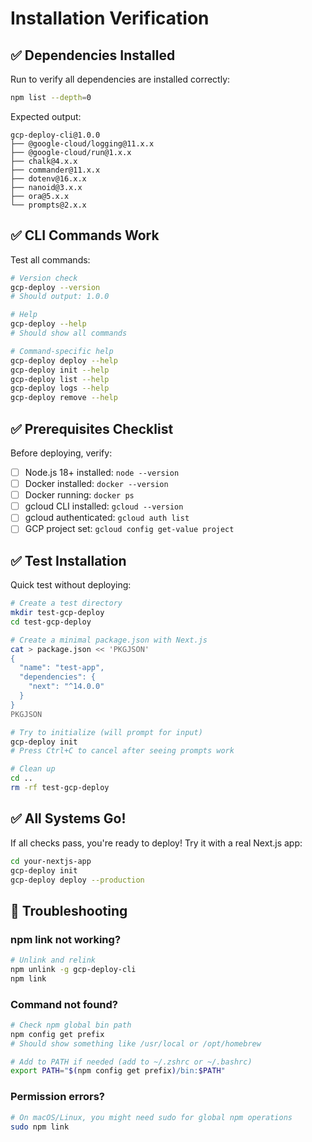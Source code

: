 # Installation Verification

## ✅ Dependencies Installed

Run to verify all dependencies are installed correctly:

```bash
npm list --depth=0
```

Expected output:
```
gcp-deploy-cli@1.0.0
├── @google-cloud/logging@11.x.x
├── @google-cloud/run@1.x.x
├── chalk@4.x.x
├── commander@11.x.x
├── dotenv@16.x.x
├── nanoid@3.x.x
├── ora@5.x.x
└── prompts@2.x.x
```

## ✅ CLI Commands Work

Test all commands:

```bash
# Version check
gcp-deploy --version
# Should output: 1.0.0

# Help
gcp-deploy --help
# Should show all commands

# Command-specific help
gcp-deploy deploy --help
gcp-deploy init --help
gcp-deploy list --help
gcp-deploy logs --help
gcp-deploy remove --help
```

## ✅ Prerequisites Checklist

Before deploying, verify:

- [ ] Node.js 18+ installed: `node --version`
- [ ] Docker installed: `docker --version`
- [ ] Docker running: `docker ps`
- [ ] gcloud CLI installed: `gcloud --version`
- [ ] gcloud authenticated: `gcloud auth list`
- [ ] GCP project set: `gcloud config get-value project`

## ✅ Test Installation

Quick test without deploying:

```bash
# Create a test directory
mkdir test-gcp-deploy
cd test-gcp-deploy

# Create a minimal package.json with Next.js
cat > package.json << 'PKGJSON'
{
  "name": "test-app",
  "dependencies": {
    "next": "^14.0.0"
  }
}
PKGJSON

# Try to initialize (will prompt for input)
gcp-deploy init
# Press Ctrl+C to cancel after seeing prompts work

# Clean up
cd ..
rm -rf test-gcp-deploy
```

## ✅ All Systems Go!

If all checks pass, you're ready to deploy! Try it with a real Next.js app:

```bash
cd your-nextjs-app
gcp-deploy init
gcp-deploy deploy --production
```

## 🔧 Troubleshooting

### npm link not working?

```bash
# Unlink and relink
npm unlink -g gcp-deploy-cli
npm link
```

### Command not found?

```bash
# Check npm global bin path
npm config get prefix
# Should show something like /usr/local or /opt/homebrew

# Add to PATH if needed (add to ~/.zshrc or ~/.bashrc)
export PATH="$(npm config get prefix)/bin:$PATH"
```

### Permission errors?

```bash
# On macOS/Linux, you might need sudo for global npm operations
sudo npm link
```
